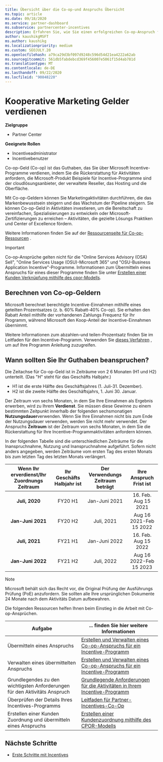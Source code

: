 ```yaml
---
title: Übersicht über die Co-op-und Anspruchs Übersicht
ms.topic: article
ms.date: 09/18/2020
ms.service: partner-dashboard
ms.subservice: partnercenter-incentives
description: Erfahren Sie, wie Sie einen erfolgreichen Co-op-Anspruch für ihre Anreize übermitteln, indem Sie die richtige Dokumentation, Rechnungen, Anweisungen und den Ausführungs Nachweis organisieren.
author: kaushikgMSFT
ms.author: kaushikg
ms.localizationpriority: medium
ms.custom: SEOJULY.20
ms.openlocfilehash: a79ca29d3bf097d9248c596d54d21ea4222a62ab
ms.sourcegitcommit: 561db5fabdebcd369f456007e5061f15d4ab781d
ms.translationtype: MT
ms.contentlocale: de-DE
ms.lasthandoff: 09/22/2020
ms.locfileid: "90848220"
---
```

# <a name="earn-cooperative-marketing-funds"></a>Kooperative Marketing Gelder verdienen

**Zielgruppe**

- Partner Center

**Geeignete Rollen**

- Incentiveadministrator
- Incentivebenutzer

Co-op-Geld (Co-op) ist das Guthaben, das Sie über Microsoft Incentive-Programme verdienen, indem Sie die Rückerstattung für Aktivitäten anfordern, die Microsoft-Produkt Beispiele für Incentive-Programme sind der cloudlösungsanbieter, der verwaltete Reseller, das Hosting und die Oberfläche.

Mit Co-op-Geldern können Sie Marketingaktivitäten durchführen, die das Markenbewusstsein steigern und das Wachstum der Pipeline steigern. Sie können Co-op-Geld in Aktivitäten investieren, um die Bereitschaft zu vereinfachen, Spezialisierungen zu entwickeln oder Microsoft-Zertifizierungen zu erreichen – Aktivitäten, die gezielte Lösungs Praktiken und Center of Excellence fördern.

Weitere Informationen finden Sie auf der [Ressourcenseite für Co-op-Ressourcen](https://partner.microsoft.com/asset/collection/co-op-funds-resources#/) .

>[!Important]
>Co-op-Ansprüche gelten nicht für die "Online Services Advisory (OSA) Sell", "Online Services Usage (OSU)-Microsoft 365" und "OSU-Business Application Incentive"-Programme. Informationen zum Übermitteln eines Anspruchs für eines dieser Programme finden Sie unter [Erstellen einer Kunden Verknüpfung mithilfe des cpor-Modells](submit-osa-claim.md).

## <a name="how-co-op-funds-are-calculated"></a>Berechnen von Co-op-Geldern

Microsoft berechnet berechtigte Incentive-Einnahmen mithilfe eines geteilten Prozentsatzes (z. b. 60% Rabatt-40% Co-op). Sie erhalten den Rabatt Anteil mithilfe der vorhandenen Zahlungs Frequenz für Ihr Programm, während Microsoft den Koop-Anteil der Incentive-Einnahmen übernimmt.

Weitere Informationen zum abzahlen-und teilen-Prozentsatz finden Sie im Leitfaden für den Incentive-Programm. Verwenden Sie [dieses Verfahren](incentives-determined-your-program-eligibility.md) , um auf Ihre Programm Anleitung zuzugreifen.

## <a name="when-to-claim-your-funds"></a>Wann sollten Sie Ihr Guthaben beanspruchen?

Die Zeitachse für Co-op-Geld ist in Zeiträume von 2 6 Monaten (H1 und H2) unterteilt. (Das "H" steht für das Geschäfts Halbjahr.)

- H1 ist die erste Hälfte des Geschäftsjahres (1. Juli-31. Dezember).
- H2 ist die zweite Hälfte des Geschäftsjahrs, 1. Juni 30. Januar.

Der Zeitraum von sechs Monaten, in dem Sie Ihre Einnahmen als Ergebnis erwerben, wird zu Ihrem **Verdienst**. Sie müssen diese Gewinne zu einem bestimmten Zeitpunkt innerhalb der folgenden sechsmonatigen **Nutzungsdauer**verwenden. Wenn Sie Ihre Einnahmen nicht bis zum Ende der Nutzungsdauer verwenden, werden Sie nicht mehr verwendet. Der Anspruchs **Zeitraum** ist der Zeitraum von sechs Monaten, in dem Sie die Rückerstattung für Ihre Incentive-Programmaktivitäten anfordern können.

In der folgenden Tabelle sind die unterschiedlichen Zeiträume für die Inanspruchnahme, Nutzung und Inanspruchnahme aufgeführt. Sofern nicht anders angegeben, werden Zeiträume vom ersten Tag des ersten Monats bis zum letzten Tag des letzten Monats verlängert.

|  Wenn Ihr erverdienst/Ihr Zuordnungs Zeitraum  |Ihr Geschäfts Halbjahr ist  |  Der Verwendungs Zeitraum beträgt  |  Ihre Anspruch Frist ist  |
| :-----------: | :-----------: | :-----------: | :-----------: |
|**Juli, 2020**| FY20 H1  |  Jan-Juni 2021  |  16. Feb. Aug 15 2021  |
|**Jan-Juni 2021** |  FY20 H2  |  Juli, 2021  |  Aug 16 2021-Feb 15 2022  |
|**Juli, 2021**|  FY21 H1  |  Jan-Juni 2022  |  16. Feb. Aug 15 2022  |
|**Jan-Juni 2022** |  FY21 H2  |  Juli, 2022  |  Aug 16 2022-Feb 15 2023  |

>[!NOTE]
>Microsoft behält sich das Recht vor, die Original Prüfung der Ausführungs Prüfung (PoE) anzufordern. Sie sollten alle Ihre ursprünglichen Dokumente 24 Monate nach dem Aktivitäts Datum aufbewahren.

Die folgenden Ressourcen helfen Ihnen beim Einstieg in die Arbeit mit Co-op-Ansprüchen.

| Aufgabe | ... finden Sie hier weitere Informationen |
| ------ | ----------- |
| Übermitteln eines Anspruchs |  [Erstellen und Verwalten eines Co-op-Anspruchs für ein Incentive-Programm](create-incentives-claims.md)  |
| Verwalten eines übermittelten Anspruchs | [Erstellen und Verwalten eines Co-op-Anspruchs für ein Incentive-Programm](create-incentives-claims.md)    |
| Grundlegendes zu den wichtigsten Anforderungen für den Aktivitäts Anspruch | [Grundlegende Anforderungen für die Aktivitäten in Ihrem Incentive-Programm](core-requirements.md)   |
| Überprüfen der Details Ihres Incentives-Programms | [Leitfaden für Partner-Incentives-Co-Op](https://assetsprod.microsoft.com/co-op-guidebook.pdf)  |
| Erstellen einer Kunden Zuordnung und übermitteln eines Anspruchs | [Erstellen einer Kundenzuordnung mithilfe des CPOR-Modells](submit-osa-claim.md)   |

## <a name="next-steps"></a>Nächste Schritte

- [Erste Schritte mit Incentives](incentives-get-started-intro.md)
